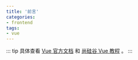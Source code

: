 ```yaml
---
title: '前言'
categories:
- frontend
tags:
- vue
---
```


::: tip
具体查看 [Vue 官方文档](https://cn.vuejs.org/) 和 [尚硅谷 Vue 教程](https://www.bilibili.com/video/BV1Zy4y1K7SH) 。
:::